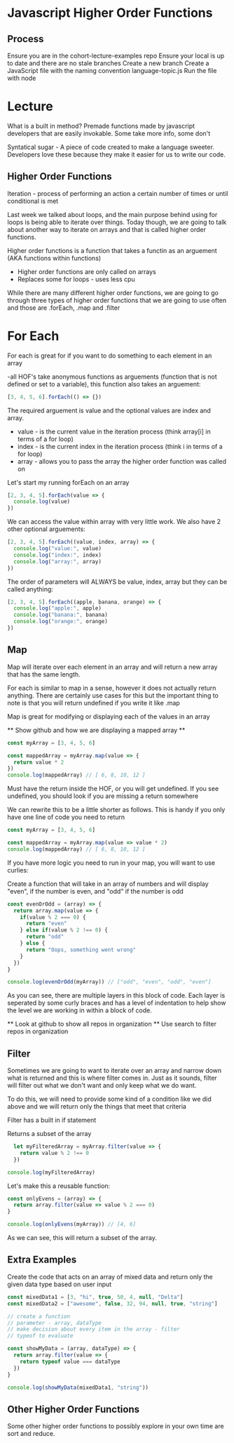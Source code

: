# Javascript Higher Order Functions

## Process
  Ensure you are in the cohort-lecture-examples repo
  Ensure your local is up to date and there are no stale branches
  Create a new branch
  Create a JavaScript file with the naming convention language-topic.js
  Run the file with node

# Lecture

What is a built in method?  Premade functions made by javascript developers that are easily invokable.  Some take more info, some don't

Syntatical sugar - A piece of code created to make a language sweeter.  Developers love these because they make it easier for us to write our code.

## Higher Order Functions

Iteration - process of performing an action a certain number of times or until conditional is met

Last week we talked about loops, and the main purpose behind using for loops is being able to iterate over things.  Today though, we are going to talk about another way to iterate on arrays and that is called higher order functions.

Higher order functions is a function that takes a functin as an arguement (AKA functions within functions)

  - Higher order functions are only called on arrays
  - Replaces some for loops - uses less cpu


While there are many different higher order functions, we are going to go through three types of higher order functions that we are going to use often and those are .forEach, .map and .filter

# For Each
For each is great for if you want to do something to each element in an array

-all HOF's take anonymous functions as arguements (function that is not defined or set to a variable), this function also takes an arguement:

```javascript
[3, 4, 5, 6].forEach(() => {})
```

  The required arguement is value and the optional values are index and array.

  - value - is the current value in the iteration process (think array[i] in terms of a for loop)
  - index - is the current index in the iteration process (think i in terms of a for loop)
  - array - allows you to pass the array the higher order function was called on

Let's start my running forEach on an array

```javascript
[2, 3, 4, 5].forEach(value => {
  console.log(value)
})
```
We can access the value within array with very little work.  We also have 2 other optional arguements:

```javascript
[2, 3, 4, 5].forEach((value, index, array) => {
  console.log("value:", value)
  console.log("index:", index)
  console.log("array:", array)
})
```

The order of parameters will ALWAYS be value, index, array but they can be called anything:

```javascript
[2, 3, 4, 5].forEach((apple, banana, orange) => {
  console.log("apple:", apple)
  console.log("banana:", banana)
  console.log("orange:", orange)
})
```


## Map
Map will iterate over each element in an array and will return a new array that has the same length.

For each is similar to map in a sense, however it does not actually return anything.  There are certainly use cases for this but the important thing to note is that you will return undefined if you write it like .map

Map is great for modifying or displaying each of the values in an array

** Show github and how we are displaying a mapped array **


```javascript
const myArray = [3, 4, 5, 6]

const mappedArray = myArray.map(value => {
  return value * 2
})
console.log(mappedArray) // [ 6, 8, 10, 12 ]
```

  Must have the return inside the HOF, or you will get undefined.  If you see undefined, you should look if you are missing a return somewhere


We can rewrite this to be a little shorter as follows.  This is handy if you only have one line of code you need to return

```javascript
const myArray = [3, 4, 5, 6]

const mappedArray = myArray.map(value => value * 2)
console.log(mappedArray) // [ 6, 8, 10, 12 ]
```

If you have more logic you need to run in your map, you will want to use curlies:


Create a function that will take in an array of numbers and will display "even", if the number is even, and "odd" if the number is odd

```javascript
const evenOrOdd = (array) => {
  return array.map(value => {
    if(value % 2 === 0) {
      return "even"
    } else if(value % 2 !== 0) {
      return "odd"
    } else {
      return "Oops, something went wrong"
    }
  })
}

console.log(evenOrOdd(myArray)) // ["odd", "even", "odd", "even"]
```

As you can see, there are multiple layers in this block of code.  Each layer is seperated by some curly braces and has a level of indentation to help show the level we are working in within a block of code.

** Look at github to show all repos in organization
** Use search to filter repos in organization

## Filter
Sometimes we are going to want to iterate over an array and narrow down what is returned and this is where filter comes in.  Just as it sounds, filter will filter out what we don't want and only keep what we do want.

To do this, we will need to provide some kind of a condition like we did above and we will return only the things that meet that criteria

Filter has a built in if statement

Returns a subset of the array

```javascript
  let myFilteredArray = myArray.filter(value => {
    return value % 2 !== 0
  })

console.log(myFilteredArray)
```
Let's make this a reusable function:

```javascript
const onlyEvens = (array) => {
  return array.filter(value => value % 2 === 0)
}

console.log(onlyEvens(myArray)) // [4, 6]
```

As we can see, this will return a subset of the array.  


## Extra Examples

Create the code that acts on an array of mixed data and return only the given data type based on user input

```javascript
const mixedData1 = [3, "hi", true, 50, 4, null, "Delta"]
const mixedData2 = ["awesome", false, 32, 94, null, true, "string"]

// create a function
// parameter - array, dataType
// make decision about every item in the array - filter
// typeof to evaluate

const showMyData = (array, dataType) => {
  return array.filter(value => {
    return typeof value === dataType
  })
}

console.log(showMyData(mixedData1, "string"))
```

## Other Higher Order Functions
Some other higher order functions to possibly explore in your own time are sort and reduce.

<!-- Difference between .forEach and .map: -->

<!-- 
```javascript
const myArray = [3, 4, 5, 6]

const forEachArray = myArray.forEach(value => value * 2)
console.log(forEachArray) // undefined
```

We will need to console log instead if we need to see what is happening:

```javascript
const forEachArray = myArray.forEach(value => console.log(value * 2))
console.log(forEachArray)
``` -->

<!-- 
With index and array:
Create a function that takes in two arrays as arguments and returns one array with no duplicate values.

const array1 = ["Hi", 3, 90, 5, true, 3, "Hello"]
const array2 = [85, 48, 90, true, 3, "Hi"]

1. Concat arrays together
2. Use filter
3. Use indexOf which gives the position of the first occurence of a value in a string and check against the current index.

const combineArrays = (firstArr, secondArr) => {
  firstArr.concat(secondArr).filter((value, index, array) => array.indexOf(value) === index)
} -->